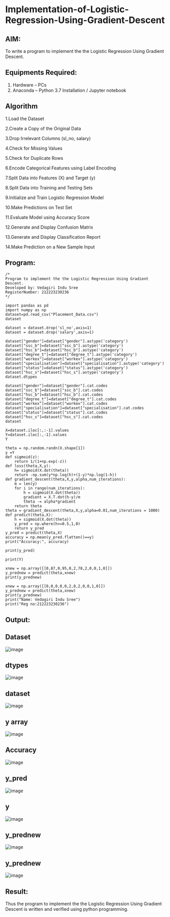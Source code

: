 # Implementation-of-Logistic-Regression-Using-Gradient-Descent

## AIM:
To write a program to implement the the Logistic Regression Using Gradient Descent.

## Equipments Required:
1. Hardware – PCs
2. Anaconda – Python 3.7 Installation / Jupyter notebook

## Algorithm
1.Load the Dataset

2.Create a Copy of the Original Data

3.Drop Irrelevant Columns (sl_no, salary)

4.Check for Missing Values

5.Check for Duplicate Rows

6.Encode Categorical Features using Label Encoding

7.Split Data into Features (X) and Target (y)

8.Split Data into Training and Testing Sets

9.Initialize and Train Logistic Regression Model

10.Make Predictions on Test Set

11.Evaluate Model using Accuracy Score

12.Generate and Display Confusion Matrix

13.Generate and Display Classification Report

14.Make Prediction on a New Sample Input
## Program:
```
/*
Program to implement the the Logistic Regression Using Gradient Descent.
Developed by: Vedagiri Indu Sree
RegisterNumber: 212223230236 
*/
```
```
import pandas as pd
import numpy as np
dataset=pd.read_csv("Placement_Data.csv")
dataset
```
```
dataset = dataset.drop('sl_no',axis=1)
dataset = dataset.drop('salary',axis=1)

dataset["gender"]=dataset["gender"].astype('category')
dataset["ssc_b"]=dataset["ssc_b"].astype('category')
dataset["hsc_b"]=dataset["hsc_b"].astype('category')
dataset["degree_t"]=dataset["degree_t"].astype('category')
dataset["workex"]=dataset["workex"].astype('category')
dataset["specialisation"]=dataset["specialisation"].astype('category')
dataset["status"]=dataset["status"].astype('category')
dataset["hsc_s"]=dataset["hsc_s"].astype('category')
dataset.dtypes
```
```
dataset["gender"]=dataset["gender"].cat.codes
dataset["ssc_b"]=dataset["ssc_b"].cat.codes
dataset["hsc_b"]=dataset["hsc_b"].cat.codes
dataset["degree_t"]=dataset["degree_t"].cat.codes
dataset["workex"]=dataset["workex"].cat.codes
dataset["specialisation"]=dataset["specialisation"].cat.codes
dataset["status"]=dataset["status"].cat.codes
dataset["hsc_s"]=dataset["hsc_s"].cat.codes
dataset
```
```
X=dataset.iloc[:,:-1].values
Y=dataset.iloc[:,-1].values
Y
```
```
theta = np.random.randn(X.shape[1])
y =Y
def sigmoid(z):
    return 1/(1+np.exp(-z))
def loss(theta,X,y):
    h= sigmoid(X.dot(theta))
    return -np.sum(y*np.log(h)+(1-y)*np.log(1-h))
def gradient_descent(theta,X,y,alpha,num_iterations):
    m = len(y)
    for i in range(num_iterations):
        h = sigmoid(X.dot(theta))
        gradient = X.T.dot(h-y)/m
        theta -= alpha*gradient
    return theta
theta = gradient_descent(theta,X,y,alpha=0.01,num_iterations = 1000)
def predict(theta,X):
    h = sigmoid(X.dot(theta))
    y_pred = np.where(h>=0.5,1,0)
    return y_pred
y_pred = predict(theta,X)
accuracy = np.mean(y_pred.flatten()==y)
print("Accuracy:", accuracy)
```
```
print(y_pred)
```
```
print(Y)
```
```
xnew = np.array([[0,87,0,95,0,2,78,2,0,0,1,0]])
y_prednew = predict(theta,xnew)
print(y_prednew)
```
```
xnew = np.array([[0,0,0,0,0,2,8,2,0,0,1,0]])
y_prednew = predict(theta,xnew)
print(y_prednew)
print("Name: Vedagiri Indu Sree")
print("Reg no:212223230236")
```
## Output:
## Dataset
![image](https://github.com/user-attachments/assets/e5142b76-e6a1-4998-a023-c282d02e5a03)

## dtypes
![image](https://github.com/user-attachments/assets/4c88ae9f-814a-408d-a92f-a82b83f803a7)

## dataset
![image](https://github.com/user-attachments/assets/dfef9844-56d7-4d90-adb5-2b0b4e019f55)

## y array
![image](https://github.com/user-attachments/assets/0f32facb-3108-451e-9fbe-dac2fc393189)

## Accuracy
![image](https://github.com/user-attachments/assets/31e6f997-35d2-4f59-bc18-202ba68db6fc)

## y_pred
![image](https://github.com/user-attachments/assets/e6a43de7-ca02-488c-9112-eb9f4a94d9c3)

## y
![image](https://github.com/user-attachments/assets/747df3eb-3efb-4f39-9829-e20ca7aea0e9)

## y_prednew
![image](https://github.com/user-attachments/assets/8e6da2aa-20fd-4081-aa7d-b33ef6011621)

## y_prednew
![image](https://github.com/user-attachments/assets/035c661b-eae1-4f59-83a4-14c02b1d9948)

## Result:
Thus the program to implement the the Logistic Regression Using Gradient Descent is written and verified using python programming.

